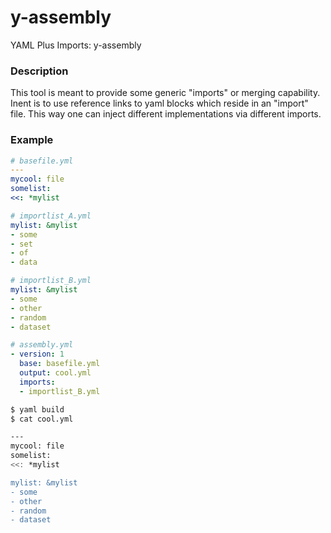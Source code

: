 # y-assembly
YAML Plus Imports: y-assembly

### Description

This tool is meant to provide some generic "imports" or merging capability. Inent is to 
use reference links to yaml blocks which reside in an "import" file. This way
one can inject different implementations via different imports.

### Example
```yaml
# basefile.yml
---
mycool: file
somelist:
<<: *mylist

# importlist_A.yml
mylist: &mylist
- some
- set
- of 
- data

# importlist_B.yml
mylist: &mylist
- some
- other 
- random
- dataset

# assembly.yml
- version: 1
  base: basefile.yml
  output: cool.yml
  imports: 
  - importlist_B.yml
```


```bash
$ yaml build
$ cat cool.yml

---
mycool: file
somelist:
<<: *mylist

mylist: &mylist
- some
- other 
- random
- dataset
```
